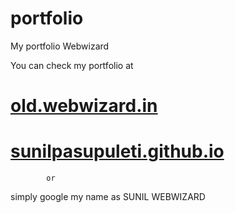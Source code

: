 # portfolio

My portfolio Webwizard

You can check my portfolio at

<h1><a href='https://old.webwizard.in'>old.webwizard.in</a></h1>

<h1><a href='https://sunilpasupuleti.github.io'>sunilpasupuleti.github.io</a></h1>

            or

simply google my name as SUNIL WEBWIZARD
